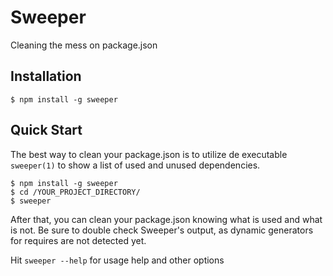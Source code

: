 # Sweeper

 Cleaning the mess on package.json

## Installation

    $ npm install -g sweeper

## Quick Start

 The best way to clean your package.json is to utilize de executable `sweeper(1)` to show a list of used and unused dependencies.

    $ npm install -g sweeper
    $ cd /YOUR_PROJECT_DIRECTORY/
    $ sweeper

 After that, you can clean your package.json knowing what is used and what is not. Be sure to double check Sweeper's output, as dynamic generators for requires are not detected yet.

 Hit `sweeper --help` for usage help and other options
